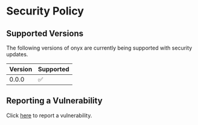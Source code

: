 # Security Policy

## Supported Versions

The following versions of onyx are currently being supported with security updates.

| Version | Supported          |
| ------- | ------------------ |
| 0.0.0   | :white_check_mark: |

## Reporting a Vulnerability

Click [here](https://github.com/SchwarzIT/onyx/security/advisories/new) to report a vulnerability.
